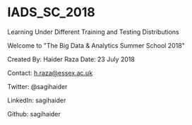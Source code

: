 # IADS_SC_2018
Learning Under Different Training and Testing Distributions

Welcome to "The Big Data & Analytics Summer School 2018"

Created By: Haider Raza
Date: 23 July 2018 

Contact: h.raza@essex.ac.uk

Twitter: @sagihaider

LinkedIn: sagihaider

Github: sagihaider

